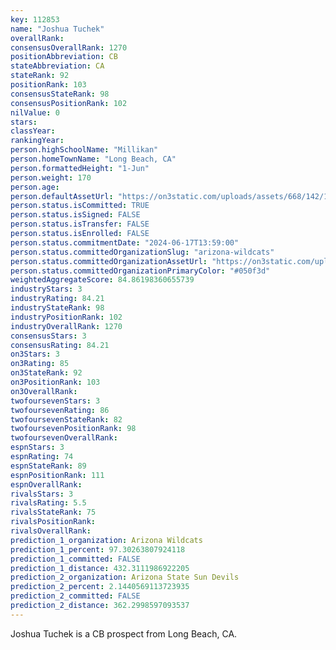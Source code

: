 ```yaml
---
key: 112853
name: "Joshua Tuchek"
overallRank: 
consensusOverallRank: 1270
positionAbbreviation: CB
stateAbbreviation: CA
stateRank: 92
positionRank: 103
consensusStateRank: 98
consensusPositionRank: 102
nilValue: 0
stars: 
classYear: 
rankingYear: 
person.highSchoolName: "Millikan"
person.homeTownName: "Long Beach, CA"
person.formattedHeight: "1-Jun"
person.weight: 170
person.age: 
person.defaultAssetUrl: "https://on3static.com/uploads/assets/668/142/142668.jpg"
person.status.isCommitted: TRUE
person.status.isSigned: FALSE
person.status.isTransfer: FALSE
person.status.isEnrolled: FALSE
person.status.commitmentDate: "2024-06-17T13:59:00"
person.status.committedOrganizationSlug: "arizona-wildcats"
person.status.committedOrganizationAssetUrl: "https://on3static.com/uploads/assets/752/149/149752.svg"
person.status.committedOrganizationPrimaryColor: "#050f3d"
weightedAggregateScore: 84.86198360655739
industryStars: 3
industryRating: 84.21
industryStateRank: 98
industryPositionRank: 102
industryOverallRank: 1270
consensusStars: 3
consensusRating: 84.21
on3Stars: 3
on3Rating: 85
on3StateRank: 92
on3PositionRank: 103
on3OverallRank: 
twofoursevenStars: 3
twofoursevenRating: 86
twofoursevenStateRank: 82
twofoursevenPositionRank: 98
twofoursevenOverallRank: 
espnStars: 3
espnRating: 74
espnStateRank: 89
espnPositionRank: 111
espnOverallRank: 
rivalsStars: 3
rivalsRating: 5.5
rivalsStateRank: 75
rivalsPositionRank: 
rivalsOverallRank: 
prediction_1_organization: Arizona Wildcats
prediction_1_percent: 97.30263807924118
prediction_1_committed: FALSE
prediction_1_distance: 432.3111986922205
prediction_2_organization: Arizona State Sun Devils
prediction_2_percent: 2.1440569113723935
prediction_2_committed: FALSE
prediction_2_distance: 362.2998597093537
---
```

Joshua Tuchek is a CB prospect from Long Beach, CA.